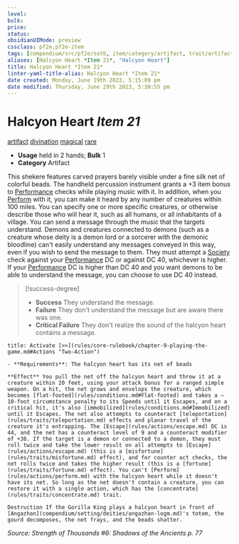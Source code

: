 ```yaml
---
level:
bulk:
price:
status:
obsidianUIMode: preview
cssclass: pf2e,pf2e-item
tags: [compendium/src/pf2e/sot6, item/category/artifact, trait/artifact, trait/divination, trait/magical, trait/rare]
aliases: [Halcyon Heart *Item 21*, "Halcyon Heart"]
title: Halcyon Heart *Item 21*
linter-yaml-title-alias: Halcyon Heart *Item 21*
date created: Monday, June 19th 2023, 5:15:09 pm
date modified: Thursday, June 29th 2023, 5:30:55 pm
---
```


# Halcyon Heart *Item 21*

[artifact](rules/traits/artifact-gmg.md) [divination](rules/traits/divination.md) [magical](rules/traits/magical.md) [rare](rules/traits/rare.md)  

- **Usage** held in 2 hands; **Bulk** 1
- **Category** Artifact

This shekere features carved prayers barely visible under a fine silk net of colorful beads. The handheld percussion instrument grants a +3 item bonus to [Performance](compendium/skills.md#Performance) checks while playing music with it. In addition, when you [Perform](rules/actions/perform.md) with it, you can make it heard by any number of creatures within 100 miles. You can specify one or more specific creatures, or otherwise describe those who will hear it, such as all humans, or all inhabitants of a village. You can send a message through the music that the targets understand. Demons and creatures connected to demons (such as a creature whose deity is a demon lord or a sorcerer with the demonic bloodline) can't easily understand any messages conveyed in this way, even if you wish to send the message to them. They must attempt a [Society](compendium/skills.md#Society) check against your [Performance](compendium/skills.md#Performance) DC or against DC 40, whichever is higher. If your [Performance](compendium/skills.md#Performance) DC is higher than DC 40 and you want demons to be able to understand the message, you can choose to use DC 40 instead.

> [!success-degree]
> - **Success** They understand the message.
> - **Failure** They don't understand the message but are aware there was one.
> - **Critical Failure** They don't realize the sound of the halcyon heart contains a message.

```ad-embed-ability
title: Activate [>>](rules/core-rulebook/chapter-9-playing-the-game.md#Actions "Two-Action")

- **Requirements**: The halcyon heart has its net of beads

**Effect** You pull the net off the halcyon heart and throw it at a creature within 20 feet, using your attack bonus for a ranged simple weapon. On a hit, the net grows and envelops the creature, which becomes [flat-footed](rules/conditions.md#Flat-footed) and takes a –10-foot circumstance penalty to its Speeds until it Escapes, and on a critical hit, it's also [immobilized](rules/conditions.md#Immobilized) until it Escapes. The net also attempts to counteract [teleportation](rules/traits/teleportation.md) effects and planar travel of the creature it's entrapping. The [Escape](rules/actions/escape.md) DC is 44, and the net has a counteract level of 9 and a counteract modifier of +38. If the target is a demon or connected to a demon, they must roll twice and take the lower result on all attempts to [Escape](rules/actions/escape.md) (this is a [misfortune](rules/traits/misfortune.md) effect), and for counter act checks, the net rolls twice and takes the higher result (this is a [fortune](rules/traits/fortune.md) effect). You can't [Perform](rules/actions/perform.md) with the halcyon heart while it doesn't have its net. So long as the net doesn't contain a creature, you can restore it with a single action, which has the [concentrate](rules/traits/concentrate.md) trait.

Destruction If the Gorilla King plays a halcyon heart in front of [Angazhan](compendium/setting/deities/angazhan-logm.md)'s totem, the gourd decomposes, the net frays, and the beads shatter.
```

*Source: Strength of Thousands #6: Shadows of the Ancients p. 77*

